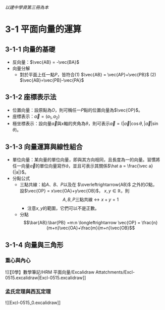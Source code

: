 *以建中學資第三冊為本*
# 3-1 平面向量的運算
## 3-1-1 向量的基礎
- 反向量：$\vec{AB} = -\vec{BA}$
- 向量分解
	- 對於平面上任一點$P$，皆符合(1) $\vec{AB} = \vec{AP}+\vec{PB}$ (2) $\vec{AB}=\vec{PB}-\vec{PA}$

## 3-1-2 座標表示法
- 位置向量：設原點為$O$，則可稱任一$P$點的位置向量為$\vec{OP}$。
- 座標表示：$\vec a = (a_1, a_2)$
- 極坐標表示：設向量$\vec a$與x軸的夾角為$\theta$，則可表示$\vec a = (|\vec a| \cos\theta, |\vec a| \sin\theta)$。

## 3-1-3 向量運算與線性組合
- 單位向量：某向量的單位向量，即與其方向相同，且長度為一的向量。習慣將任一向量$\vec a$的單位向量寫作$\hat a$，並且可表示其關係$\hat a = \frac{\vec a}{|a|}$。
- 分點公式
	- 三點共線：給$A$、$B$、$P$以及在 $\overleftrightarrow{AB}$ 之外的$O$點，設$\vec{OP} = x\vec{OA}+y\vec{OB}$， $x, y \in \mathbb{R}$，則$$A,B,P\text{三點共線} \longleftrightarrow x+y=1$$
		- 注意$x,y$的範圍，它們可以不是正數。
	- 分點$$\bar{AB}:\bar{PB} =m:n \longleftrightarrow \vec{OP} = \frac{n}{m+n}\vec{OA}+\frac{m}{m+n}\vec{OB}$$
## 3-1-4 向量與三角形
### 重心與內心
![[【0學】數學筆記/HRM 平面向量/Excalidraw Attatchments/Excl-0515.excalidraw|Excl-0515.excalidraw]]
### 孟氏定理與西瓦定理
![[Excl-0515_0.excalidraw]]